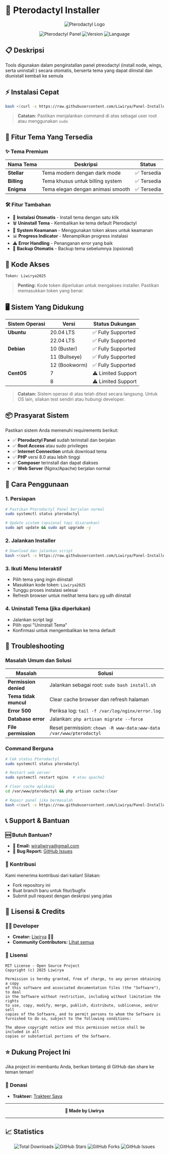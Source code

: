# 🚀 Pterodactyl Installer

<div align="center">

![Pterodactyl Logo](https://cdn.pterodactyl.io/logos/Banner%20Logo%20Black@2x.png)

  <img src="https://img.shields.io/badge/Pterodactyl-Panel-blue?style=for-the-badge&logo=pterodactyl" alt="Pterodactyl Panel">
  <img src="https://img.shields.io/badge/Version-2.0-brightgreen?style=for-the-badge" alt="Version">
  <img src="https://img.shields.io/badge/Language-Bahasa%20Indonesia-red?style=for-the-badge" alt="Language">
</div>

## 📋 Deskripsi

Tools digunakan dalam penginstallan panel ptreodactyl (install node, wings, serta uninstall ) secara otomatis, berserta tema yang dapat diinstal dan diunistall kembali ke semula

## ⚡ Instalasi Cepat

```bash
bash <(curl -s https://raw.githubusercontent.com/Liwirya/Panel-Installer/main/install.sh)
```

> **Catatan:** Pastikan menjalankan command di atas sebagai user root atau menggunakan `sudo`

## 🎨 Fitur Tema Yang Tersedia

### ✨ Tema Premium
| Nama Tema | Deskripsi | Status |
|-----------|-----------|--------|
| **Stellar** | Tema modern dengan dark mode | ✅ Tersedia |
| **Billing** | Tema khusus untuk billing system | ✅ Tersedia |
| **Enigma** | Tema elegan dengan animasi smooth | ✅ Tersedia |

### 🛠️ Fitur Tambahan
- 🔧 **Instalasi Otomatis** - Install tema dengan satu klik
- 🗑️ **Uninstall Tema** - Kembalikan ke tema default Pterodactyl
- 🔐 **System Keamanan** - Menggunakan token akses untuk keamanan
- 📊 **Progress Indicator** - Menampilkan progress instalasi
- ⚠️ **Error Handling** - Penanganan error yang baik
- 💾 **Backup Otomatis** - Backup tema sebelumnya (opsional)

## 🔑 Kode Akses

```
Token: Liwirya2025
```

> **Penting:** Kode token diperlukan untuk mengakses installer. Pastikan memasukkan token yang benar.

## 🖥️ Sistem Yang Didukung

| Sistem Operasi | Versi | Status Dukungan |
| -------------- | ----- | --------------- |
| **Ubuntu** | 20.04 LTS | ✅ Fully Supported |
| | 22.04 LTS | ✅ Fully Supported |
| **Debian** | 10 (Buster) | ✅ Fully Supported |
| | 11 (Bullseye) | ✅ Fully Supported |
| | 12 (Bookworm) | ✅ Fully Supported |
| **CentOS** | 7 | ⚠️ Limited Support |
| | 8 | ⚠️ Limited Support |

> **Catatan:** Sistem operasi di atas telah ditest secara langsung. Untuk OS lain, silakan test sendiri atau hubungi developer.

## 📦 Prasyarat Sistem

Pastikan sistem Anda memenuhi requirements berikut:

- ✅ **Pterodactyl Panel** sudah terinstall dan berjalan
- ✅ **Root Access** atau sudo privileges
- ✅ **Internet Connection** untuk download tema
- ✅ **PHP** versi 8.0 atau lebih tinggi
- ✅ **Composer** terinstall dan dapat diakses
- ✅ **Web Server** (Nginx/Apache) berjalan normal

## 🚀 Cara Penggunaan

### 1. Persiapan
```bash
# Pastikan Pterodactyl Panel berjalan normal
sudo systemctl status pterodactyl

# Update sistem (opsional tapi disarankan)
sudo apt update && sudo apt upgrade -y
```

### 2. Jalankan Installer
```bash
# Download dan jalankan script
bash <(curl -s https://raw.githubusercontent.com/Liwirya/Panel-Installer/main/install.sh)
```

### 3. Ikuti Menu Interaktif
- Pilih tema yang ingin diinstall
- Masukkan kode token: `Liwirya2025`
- Tunggu proses instalasi selesai
- Refresh browser untuk melihat tema baru yg udh diinstall

### 4. Uninstall Tema (jika diperlukan)
- Jalankan script lagi
- Pilih opsi "Uninstall Tema"
- Konfirmasi untuk mengembalikan ke tema default

## 🔧 Troubleshooting

### Masalah Umum dan Solusi

| Masalah | Solusi |
|---------|--------|
| **Permission denied** | Jalankan sebagai root: `sudo bash install.sh` |
| **Tema tidak muncul** | Clear cache browser dan refresh halaman |
| **Error 500** | Periksa log: `tail -f /var/log/nginx/error.log` |
| **Database error** | Jalankan: `php artisan migrate --force` |
| **File permission** | Reset permission: `chown -R www-data:www-data /var/www/pterodactyl` |

### Command Berguna
```bash
# Cek status Pterodactyl
sudo systemctl status pterodactyl

# Restart web server
sudo systemctl restart nginx  # atau apache2

# Clear cache aplikasi
cd /var/www/pterodactyl && php artisan cache:clear

# Repair panel jika bermasalah
bash <(curl -s https://raw.githubusercontent.com/Liwirya/Panel-Installer/main/repair.sh)
```

## 📞 Support & Bantuan

### 🆘 Butuh Bantuan?
- 📧 **Email:** wiraliwirya@gmail.com
- 🐛 **Bug Report:** [GitHub Issues](https://github.com/Liwirya/Panel-Installer/issues)

### 🤝 Kontribusi
Kami menerima kontribusi dari kalian! Silakan:
- Fork repository ini
- Buat branch baru untuk fitur/bugfix
- Submit pull request dengan deskripsi yang jelas

## 📄 Lisensi & Credits

### 👨‍💻 Developer
- **Creator:** [Liwirya](https://github.com/Liwirya) 👨‍💻
- **Community Contributors:** [Lihat semua](https://github.com/Liwirya/Panel-Installer/contributors)

### 📜 Lisensi
```
MIT License - Open Source Project
Copyright (c) 2025 Liwirya

Permission is hereby granted, free of charge, to any person obtaining a copy
of this software and associated documentation files (the "Software"), to deal
in the Software without restriction, including without limitation the rights
to use, copy, modify, merge, publish, distribute, sublicense, and/or sell
copies of the Software, and to permit persons to whom the Software is
furnished to do so, subject to the following conditions:

The above copyright notice and this permission notice shall be included in all
copies or substantial portions of the Software.
```

## ⭐ Dukung Project Ini

Jika project ini membantu Anda, berikan bintang di GitHub dan share ke teman teman!

### 💖 Donasi
- **Trakteer:** [Trakteer Saya](https://trakteer.id/liwirya)

---

<div align="center">
  <strong>🚀 Made by Liwirya</strong><br>
</div>

---

## 📈 Statistics

<div align="center">
  <img src="https://img.shields.io/github/downloads/Liwirya/Panel-Installer/total?style=for-the-badge&color=blue" alt="Total Downloads">
  <img src="https://img.shields.io/github/stars/Liwirya/Panel-Installer?style=for-the-badge&color=yellow" alt="GitHub Stars">
  <img src="https://img.shields.io/github/forks/Liwirya/Panel-Installer?style=for-the-badge&color=green" alt="GitHub Forks">
  <img src="https://img.shields.io/github/issues/Liwirya/Panel-Installer?style=for-the-badge&color=red" alt="GitHub Issues">
</div>
